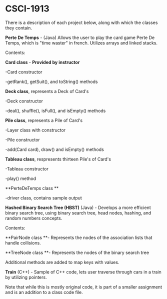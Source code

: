 # CSCI-1913

There is a description of each project below, along with which the classes they contain.

**Perte De Temps** - (Java) Allows the user to play the card game Perte De Temps, which is "time waster" in french. Utilizes arrays and linked stacks.

Contents:

**Card class** - **Provided by instructor**

  -Card constructor
	
  -getRank(), getSuit(), and toString() methods

**Deck class**, represents a Deck of Card's

  -Deck constructor
	
  -deal(), shuffle(), isFull(), and isEmpty() methods
  
**Pile class**, represents a Pile of Card's

  -Layer class with constructor
	
  -Pile constructor
	
  -add(Card card), draw() and isEmpty() methods
  
**Tableau class**, respresents thirteen Pile's of Card's

  -Tableau constructor
	
  -play() method
	
**PerteDeTemps class **

  -driver class, contains sample output



**Hashed Binary Search Tree (HBST)** (Java) - Develops a more efficient binary search tree, using binary search tree, head nodes, hashing, and random numbers concepts.

Contents:

**PairNode class **- Represents the nodes of the association lists that handle collisions.

**TreeNode class **- Represents the nodes of the binary search tree

Additional methods are added to map keys with values.


**Train** (C++) - Sample of C++ code, lets user traverse through cars in a train by utilizing pointers.

Note that while this is mostly original code, it is part of a smaller assignment and is an addition to a class code file.


